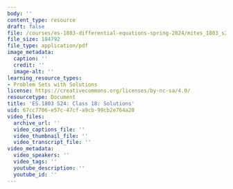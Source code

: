 ```yaml
---
body: ''
content_type: resource
draft: false
file: /courses/es-1803-differential-equations-spring-2024/mites_1803_s24_day18-problems-qa.pdf
file_size: 184792
file_type: application/pdf
image_metadata:
  caption: ''
  credit: ''
  image-alt: ''
learning_resource_types:
- Problem Sets with Solutions
license: https://creativecommons.org/licenses/by-nc-sa/4.0/
resourcetype: Document
title: 'ES.1803 S24: Class 18: Solutions'
uid: 67cc7706-e57c-47cf-a9cb-99cb2e764a20
video_files:
  archive_url: ''
  video_captions_file: ''
  video_thumbnail_file: ''
  video_transcript_file: ''
video_metadata:
  video_speakers: ''
  video_tags: ''
  youtube_description: ''
  youtube_id: ''
---
```

